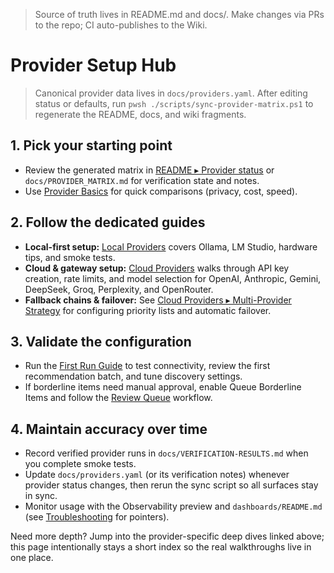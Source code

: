 
<!-- SYNCED_WIKI_PAGE: Do not edit in the GitHub Wiki UI. This page is synced from wiki-content/ in the repository. -->
> Source of truth lives in README.md and docs/. Make changes via PRs to the repo; CI auto-publishes to the Wiki.

# Provider Setup Hub

> Canonical provider data lives in `docs/providers.yaml`. After editing status or defaults, run `pwsh ./scripts/sync-provider-matrix.ps1` to regenerate the README, docs, and wiki fragments.

## 1. Pick your starting point

- Review the generated matrix in [README ▸ Provider status](../README.md#provider-status) or `docs/PROVIDER_MATRIX.md` for verification state and notes.
- Use [Provider Basics](Provider-Basics) for quick comparisons (privacy, cost, speed).

## 2. Follow the dedicated guides

- **Local-first setup:** [Local Providers](Local-Providers) covers Ollama, LM Studio, hardware tips, and smoke tests.
- **Cloud & gateway setup:** [Cloud Providers](Cloud-Providers) walks through API key creation, rate limits, and model selection for OpenAI, Anthropic, Gemini, DeepSeek, Groq, Perplexity, and OpenRouter.
- **Fallback chains & failover:** See [Cloud Providers ▸ Multi-Provider Strategy](Cloud-Providers#multi-provider-strategy) for configuring priority lists and automatic failover.

## 3. Validate the configuration

- Run the [First Run Guide](First-Run-Guide) to test connectivity, review the first recommendation batch, and tune discovery settings.
- If borderline items need manual approval, enable Queue Borderline Items and follow the [Review Queue](Review-Queue) workflow.

## 4. Maintain accuracy over time

- Record verified provider runs in `docs/VERIFICATION-RESULTS.md` when you complete smoke tests.
- Update `docs/providers.yaml` (or its verification notes) whenever provider status changes, then rerun the sync script so all surfaces stay in sync.
- Monitor usage with the Observability preview and `dashboards/README.md` (see [Troubleshooting](Troubleshooting) for pointers).

Need more depth? Jump into the provider-specific deep dives linked above; this page intentionally stays a short index so the real walkthroughs live in one place.

